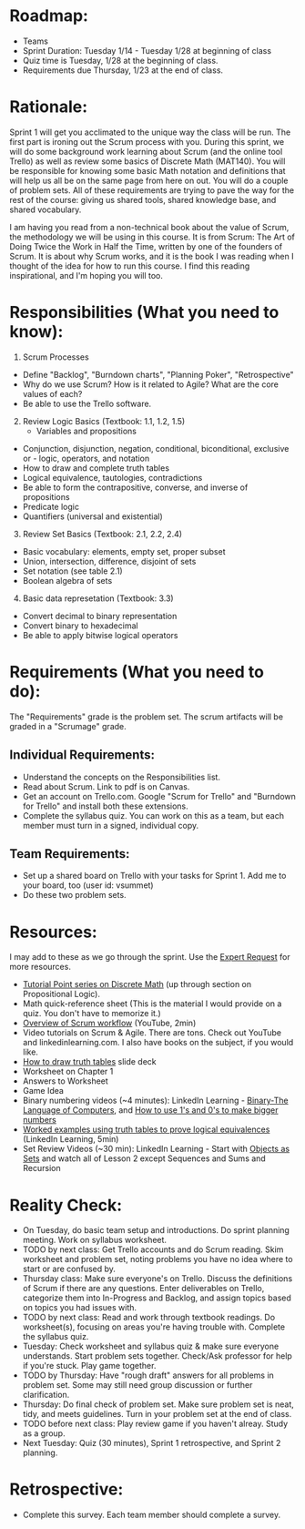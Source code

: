 # Roadmap:
* Teams
* Sprint Duration: Tuesday 1/14 - Tuesday 1/28 at beginning of class
* Quiz time is Tuesday, 1/28 at the beginning of class.
* Requirements due Thursday, 1/23 at the end of class.

# Rationale: 
Sprint 1 will get you acclimated to the unique way the class will be run.  The first part is ironing out the Scrum process with you.  During this sprint, we will do some background work learning about Scrum (and the online tool Trello) as well as review some basics of Discrete Math (MAT140).  You will be responsible for knowing some basic Math notation and definitions that will help us all be on the same page from here on out.  You will do a couple of problem sets.  All of these requirements are trying to pave the way for the rest of the course: giving us shared tools, shared knowledge base, and shared vocabulary.

I am having you read from a non-technical book about the value of Scrum, the methodology we will be using in this course.  It is from Scrum: The Art of Doing Twice the Work in Half the Time, written by one of the founders of Scrum. It is about why Scrum works, and it is the book I was reading when I thought of the idea for how to run this course.  I find this reading inspirational, and I'm hoping you will too. 

# Responsibilities (What you need to know):
1. Scrum Processes
  * Define "Backlog", "Burndown charts", "Planning Poker", "Retrospective"
  * Why do we use Scrum?  How is it related to Agile?  What are the core values of each?
  * Be able to use the Trello software.  
2. Review Logic Basics (Textbook: 1.1, 1.2, 1.5)
   * Variables and propositions
  * Conjunction, disjunction, negation, conditional, biconditional, exclusive or - logic, operators, and notation
  * How to draw and complete truth tables
  * Logical equivalence, tautologies, contradictions
  * Be able to form the contrapositive, converse, and inverse of propositions
  * Predicate logic
  * Quantifiers (universal and existential)
3. Review Set Basics (Textbook: 2.1, 2.2, 2.4)
  * Basic vocabulary: elements, empty set, proper subset
  * Union, intersection, difference, disjoint of sets
  * Set notation (see table 2.1)
  * Boolean algebra of sets 
4. Basic data represetation (Textbook: 3.3)
  * Convert decimal to binary representation
  * Convert binary to hexadecimal
  * Be able to apply bitwise logical operators
  
# Requirements (What you need to do):
The "Requirements" grade is the problem set.  The scrum artifacts will be graded in a "Scrumage" grade.

## Individual Requirements:
  * Understand the concepts on the Responsibilities list.
  * Read about Scrum.  Link to pdf is on Canvas.
  * Get an account on Trello.com.  Google "Scrum for Trello" and "Burndown for Trello" and install both these extensions.
  * Complete the syllabus quiz.  You can work on this as a team, but each member must turn in a signed, individual copy.

## Team Requirements:
  * Set up a shared board on Trello with your tasks for Sprint 1.  Add me to your board, too (user id: vsummet)
  * Do these two problem sets.

# Resources:  
I may add to these as we go through the sprint.  Use the [Expert Request](https://rollins.co1.qualtrics.com/jfe/form/SV_0jNfbBpN1clDJfn) for more resources. 
  * [Tutorial Point series on Discrete Math](https://www.tutorialspoint.com/discrete_mathematics/discrete_mathematics_introduction.htm) (up through section on Propositional Logic).
  * Math quick-reference sheet (This is the material I would provide on a quiz.  You don't have to memorize it.)
  * [Overview of Scrum workflow](https://www.youtube.com/watch?time_continue=5&v=gy1c4_YixCo) (YouTube, 2min)
  * Video tutorials on Scrum & Agile.  There are tons.  Check out YouTube and linkedinlearning.com.  I also have books on the subject, if you would like.
  * [How to draw truth tables](https://docs.google.com/presentation/d/1NTgXBIC98R6yaCiDlf7gotO1NChB8LhzHTOwNvkOrgs/edit#slide=id.p) slide deck
  * Worksheet on Chapter 1 
  * Answers to Worksheet
  * Game Idea 
  * Binary numbering videos (~4 minutes): LinkedIn Learning - [Binary-The Language of Computers](https://www.linkedin.com/learning/digital-media-foundations/binary-the-language-of-computers), and [How to use 1's and 0's to make bigger numbers](https://www.linkedin.com/learning/digital-media-foundations/how-1s-and-0s-make-larger-numbers)
  * [Worked examples using truth tables to prove logical equivalences](https://www.linkedin.com/learning/programming-foundations-discrete-mathematics/solution-write-truth-tables) (LinkedIn Learning, 5min) 
  * Set Review Videos (~30 min): LinkedIn Learning - Start with [Objects as Sets](https://www.linkedin.com/learning/programming-foundations-discrete-mathematics/objects-as-sets) and watch all of Lesson 2 except Sequences and Sums and Recursion

# Reality Check:
  * On Tuesday, do basic team setup and introductions.  Do sprint planning meeting.  Work on syllabus worksheet.
  * TODO by next class:  Get Trello accounts and do Scrum reading. Skim worksheet and problem set, noting problems you have no idea where to start or are confused by.
  * Thursday class: Make sure everyone's on Trello.  Discuss the definitions of Scrum if there are any questions. Enter deliverables on Trello, categorize them into In-Progress and Backlog, and assign topics based on topics you had issues with.
  * TODO by next class: Read and work through textbook readings.  Do worksheet(s), focusing on areas you're having trouble with.  Complete the syllabus quiz.
  * Tuesday: Check worksheet and syllabus quiz & make sure everyone understands. Start problem sets together. Check/Ask professor for help if you're stuck.  Play game together.
  * TODO by Thursday: Have "rough draft" answers for all problems in problem set.  Some may still need group discussion or further clarification.
  * Thursday: Do final check of problem set.  Make sure problem set is neat, tidy, and meets guidelines.  Turn in your problem set at the end of class.
  * TODO before next class: Play review game if you haven't alreay. Study as a group.
  * Next Tuesday: Quiz (30 minutes), Sprint 1 retrospective, and Sprint 2 planning.

# Retrospective:
  * Complete this survey.  Each team member should complete a survey.

